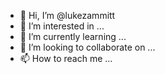 - 👋 Hi, I’m @lukezammitt
- 👀 I’m interested in ...
- 🌱 I’m currently learning ...
- 💞️ I’m looking to collaborate on ...
- 📫 How to reach me ...

<!---
lukezammitt/lukezammitt is a ✨ special ✨ repository because its `README.md` (this file) appears on your GitHub profile.
You can click the Preview link to take a look at your changes.
--->
